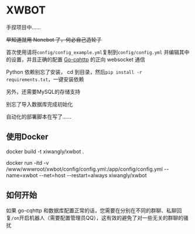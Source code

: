 # XWBOT

手捏项目中……

~~早知道就用 Nonebot 了，何必自己造轮子~~

首次使用请将`config/config_example.yml`复制到`config/config.yml`
并编辑其中的设置，并且正确的配置 [Go-cqhttp](https://github.com/Mrs4s/go-cqhttp) 的正向 websocket 通信

Python 依赖别忘了安装， cd 到目录，然后`pip install -r requirements.txt`，一键安装依赖

另外，还需要MySQL的存储支持

别忘了导入数据库完成初始化

自动化的部署脚本在写了……

## 使用Docker

docker build -t xiwangly/xwbot .

docker run -itd -v /www/wwwroot/xwbot/config/config.yml:/app/config/config.yml --name=xwbot --net=host --restart=always xiwangly/xwbot

## 如何开始

如果 go-cqhttp 和数据库配置正常的话，您需要在分别在不同的群聊、私聊回复`/on`开启机器人（需要配置管理员QQ），这有效的避免了对一些无关的群聊的骚扰